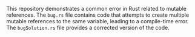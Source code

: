 This repository demonstrates a common error in Rust related to mutable references. The `bug.rs` file contains code that attempts to create multiple mutable references to the same variable, leading to a compile-time error. The `bugSolution.rs` file provides a corrected version of the code.